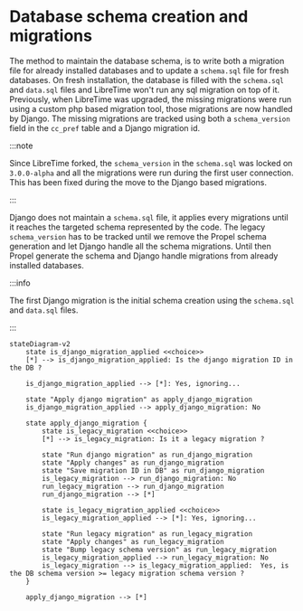 # Database schema creation and migrations

The method to maintain the database schema, is to write both a migration file for already installed databases and to update a `schema.sql` file for fresh databases. On fresh installation, the database is filled with the `schema.sql` and `data.sql` files and LibreTime won't run any sql migration on top of it. Previously, when LibreTime was upgraded, the missing migrations were run using a custom php based migration tool, those migrations are now handled by Django. The missing migrations are tracked using both a `schema_version` field in the `cc_pref` table and a Django migration id.

:::note

Since LibreTime forked, the `schema_version` in the `schema.sql` was locked on `3.0.0-alpha` and all the migrations were run during the first user connection. This has been fixed during the move to the Django based migrations.

:::

Django does not maintain a `schema.sql` file, it applies every migrations until it reaches the targeted schema represented by the code. The legacy `schema_version` has to be tracked until we remove the Propel schema generation and let Django handle all the schema migrations. Until then Propel generate the schema and Django handle migrations from already installed databases.

:::info

The first Django migration is the initial schema creation using the `schema.sql` and `data.sql` files.

:::

```mermaid
stateDiagram-v2
    state is_django_migration_applied <<choice>>
    [*] --> is_django_migration_applied: Is the django migration ID in the DB ?

    is_django_migration_applied --> [*]: Yes, ignoring...

    state "Apply django migration" as apply_django_migration
    is_django_migration_applied --> apply_django_migration: No

    state apply_django_migration {
        state is_legacy_migration <<choice>>
        [*] --> is_legacy_migration: Is it a legacy migration ?

        state "Run django migration" as run_django_migration
        state "Apply changes" as run_django_migration
        state "Save migration ID in DB" as run_django_migration
        is_legacy_migration --> run_django_migration: No
        run_legacy_migration --> run_django_migration
        run_django_migration --> [*]

        state is_legacy_migration_applied <<choice>>
        is_legacy_migration_applied --> [*]: Yes, ignoring...

        state "Run legacy migration" as run_legacy_migration
        state "Apply changes" as run_legacy_migration
        state "Bump legacy schema version" as run_legacy_migration
        is_legacy_migration_applied --> run_legacy_migration: No
        is_legacy_migration --> is_legacy_migration_applied:  Yes, is the DB schema version >= legacy migration schema version ?
    }

    apply_django_migration --> [*]
```
